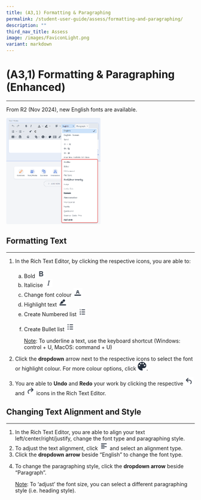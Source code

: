 ```yaml
---
title: (A3,1) Formatting & Paragraphing
permalink: /student-user-guide/assess/formatting-and-paragraphing/
description: ""
third_nav_title: Assess
image: /images/FaviconLight.png
variant: markdown
---
```

<h1 id="formatting-paragraphing">(A3,1) Formatting &amp; Paragraphing (Enhanced)</h1><hr>
<p>From R2 (Nov 2024), new English fonts are available.</p>
<img alt="Formatting &amp; Paragraphing" style="width: 50%;" src="/images/1Student/AS_Formatting.png">
<h2 id="formatting-text">Formatting Text</h2>
<hr>
<ol>
<li><p>In the Rich Text Editor, by clicking the respective icons, you are able to:</p>
<ol style="list-style-type: lower-alpha;">
<li>Bold <img style="width:1.5rem; display: inline;" src="/images/Icons/Bold.svg">  </li>
<li>Italicise <img style="width:1.4rem; display: inline;" src="/images/Icons/Italise.svg"> </li>
<li>Change font colour <img style="width:1.5rem; display: inline;" src="/images/Icons/FontColour.svg"> </li>
<li>Highlight text <img style="width:1.5rem; display: inline;" src="/images/Icons/Highlight.svg"></li>
<li>Create Numbered list <img style="width:1.5rem; display: inline;" src="/images/Icons/Numbering.svg"></li>
<li><p>Create Bullet list <img style="width:1.5rem; display: inline;" src="/images/Icons/Bullet.svg"> </p>
	<p><u>Note</u>: To underline a text, use the keyboard shortcut (Windows: control + U, MacOS: command + U)</p>
</li>
</ol>
</li>
<li><p>Click the <strong>dropdown</strong> arrow next to the respective icons to select the font or highlight colour. For more colour options, click <img style="width:1.5rem; display: inline;" src="/images/Icons/Drawing.svg">.</p>
</li>
<li>You are able to <strong>Undo</strong> and <strong>Redo</strong> your work by clicking the respective <img style="width:1.5rem; display: inline;" src="/images/Icons/Undo.svg"> and <img style="width:1.5rem; display: inline;" src="/images/Icons/Redo.svg"> icons in the Rich Text Editor.</li>
</ol>
<h2 id="paragraphing-text">Changing Text Alignment and Style</h2>
<hr>
<ol>
<li>In the Rich Text Editor, you are able to align your text left/center/right/justify, change the font type and paragraphing style.</li>
<li>To adjust the text alignment, click <img style="width:1.5rem; display: inline;" src="/images/Icons/TextAlign.svg"> and select an alignment type.</li>
<li>Click the <strong>dropdown arrow</strong> beside “English” to change the font type.</li>
<li><p>To change the paragraphing style, click the <strong>dropdown arrow</strong> beside “Paragraph”.</p>
	<p> <u>Note</u>: To ‘adjust’ the font size, you can select a different paragraphing style (i.e. heading style).</p>
</li>
</ol>